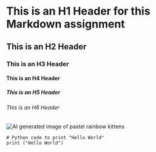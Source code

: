 # This is an H1 Header for this Markdown assignment
## This is an H2 Header
### This is an H3 Header
#### This is an H4 Header
##### This is an H5 Header
###### This is an H6 Header

![AI generated image of pastel rainbow kittens](https://github.com/user-attachments/assets/87036732-a2f5-481f-99ca-16c2e1016d49)

```
# Python code to print "Hello World"
print ("Hello World")
```
